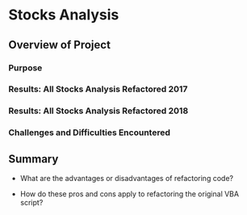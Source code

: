 # Stocks Analysis

## Overview of Project

### Purpose

### Results: All Stocks Analysis Refactored 2017

### Results: All Stocks Analysis Refactored 2018

### Challenges and Difficulties Encountered

## Summary

- What are the advantages or disadvantages of refactoring code?

- How do these pros and cons apply to refactoring the original VBA script?

